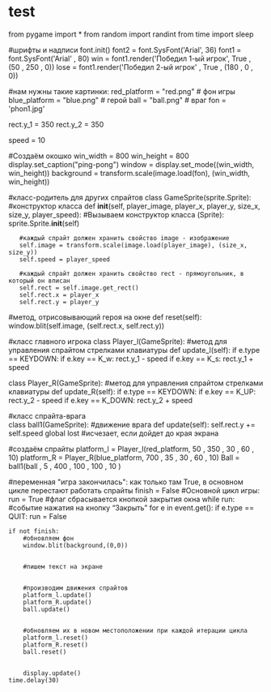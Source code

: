 # test

from pygame import *
from random import randint
from time import sleep

#шрифты и надписи
font.init()
font2 = font.SysFont('Arial', 36)
font1 = font.SysFont('Arial' , 80)
win = font1.render('Победил 1-ый игрок', True , (50 , 250 , 0))
lose = font1.render('Победил 2-ый игрок' , True , (180 , 0 , 0))

#нам нужны такие картинки:
red_platform = "red.png" # фон игры
blue_platform = "blue.png" # герой
ball = "ball.png" # враг
fon = 'phon1.jpg'
 
rect.y_1 =  350
rect.y_2 = 350

speed = 10

#Создаём окошко
win_width = 800
win_height = 800
display.set_caption("ping-pong")
window = display.set_mode((win_width, win_height))
background = transform.scale(image.load(fon), (win_width, win_height))

 
#класс-родитель для других спрайтов
class GameSprite(sprite.Sprite):
 #конструктор класса
    def __init__(self, player_image, player_x, player_y, size_x, size_y, player_speed):
       #Вызываем конструктор класса (Sprite):
       sprite.Sprite.__init__(self)
 
       #каждый спрайт должен хранить свойство image - изображение
       self.image = transform.scale(image.load(player_image), (size_x, size_y))
       self.speed = player_speed
 
       #каждый спрайт должен хранить свойство rect - прямоугольник, в который он вписан
       self.rect = self.image.get_rect()
       self.rect.x = player_x
       self.rect.y = player_y
 #метод, отрисовывающий героя на окне
    def reset(self):
       window.blit(self.image, (self.rect.x, self.rect.y))
 
 
#класс главного игрока
class Player_l(GameSprite):
   #метод для управления спрайтом стрелками клавиатуры
    def update_l(self):
        if e.type == KEYDOWN:
            if e.key == K_w:
                rect.y_1 - speed
            if e.key == K_s:
                rect.y_1 + speed
            
    
class Player_R(GameSprite):
   #метод для управления спрайтом стрелками клавиатуры
    def update_R(self):
        if e.type == KEYDOWN:
            if e.key == K_UP:
                rect.y_2 - speed
            if e.key == K_DOWN:
                rect.y_2 + speed
            
 
#класс спрайта-врага  
class ball1(GameSprite):
   #движение врага
    def update(self):
       self.rect.y += self.speed
       global lost
       #исчезает, если дойдет до края экрана
 


#создаём спрайты
platform_l = Player_l(red_platform, 50 , 350 , 30 , 60 , 10)
platform_R = Player_R(blue_platform, 700 , 35 , 30 , 60 , 10)
Ball = ball1(ball , 5 , 400 , 100 , 100  , 10 )
 
#переменная "игра закончилась": как только там True, в основном цикле перестают работать спрайты
finish = False
#Основной цикл игры:
run = True #флаг сбрасывается кнопкой закрытия окна
while run:
   #событие нажатия на кнопку “Закрыть”
    for e in event.get():
        if e.type == QUIT:
            run = False

 
    if not finish:
        #обновляем фон
        window.blit(background,(0,0))


        #пишем текст на экране


        #производим движения спрайтов
        platform_l.update()
        platform_R.update()
        ball.update()


        #обновляем их в новом местоположении при каждой итерации цикла
        platform_l.reset()
        platform_R.reset()
        ball.reset()
    

        display.update()
    time.delay(30)

